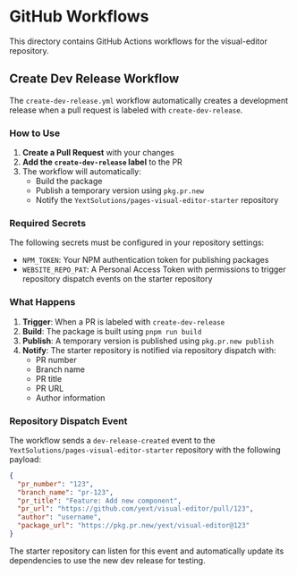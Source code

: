 # GitHub Workflows

This directory contains GitHub Actions workflows for the visual-editor repository.

## Create Dev Release Workflow

The `create-dev-release.yml` workflow automatically creates a development release when a pull request is labeled with `create-dev-release`.

### How to Use

1. **Create a Pull Request** with your changes
2. **Add the `create-dev-release` label** to the PR
3. The workflow will automatically:
   - Build the package
   - Publish a temporary version using `pkg.pr.new`
   - Notify the `YextSolutions/pages-visual-editor-starter` repository

### Required Secrets

The following secrets must be configured in your repository settings:

- `NPM_TOKEN`: Your NPM authentication token for publishing packages
- `WEBSITE_REPO_PAT`: A Personal Access Token with permissions to trigger repository dispatch events on the starter repository

### What Happens

1. **Trigger**: When a PR is labeled with `create-dev-release`
2. **Build**: The package is built using `pnpm run build`
3. **Publish**: A temporary version is published using `pkg.pr.new publish`
4. **Notify**: The starter repository is notified via repository dispatch with:
   - PR number
   - Branch name
   - PR title
   - PR URL
   - Author information

### Repository Dispatch Event

The workflow sends a `dev-release-created` event to the `YextSolutions/pages-visual-editor-starter` repository with the following payload:

```json
{
  "pr_number": "123",
  "branch_name": "pr-123",
  "pr_title": "Feature: Add new component",
  "pr_url": "https://github.com/yext/visual-editor/pull/123",
  "author": "username",
  "package_url": "https://pkg.pr.new/yext/visual-editor@123"
}
```

The starter repository can listen for this event and automatically update its dependencies to use the new dev release for testing.
